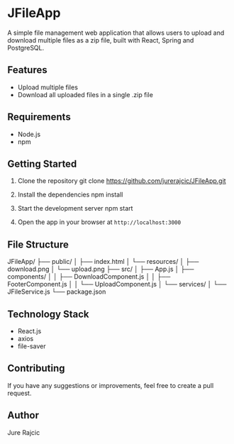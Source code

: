 
# JFileApp

A simple file management web application that allows users to upload and download multiple files as a zip file, built with React, Spring and PostgreSQL.

## Features

- Upload multiple files
- Download all uploaded files in a single .zip file

## Requirements

- Node.js
- npm

## Getting Started

1. Clone the repository
git clone https://github.com/jurerajcic/JFileApp.git


2. Install the dependencies
npm install



3. Start the development server
npm start



4. Open the app in your browser at `http://localhost:3000`

## File Structure
JFileApp/
├── public/
│ ├── index.html
│ └── resources/
│ ├── download.png
│ └── upload.png
├── src/
│ ├── App.js
│ ├── components/
│ │ ├── DownloadComponent.js
│ │ ├── FooterComponent.js
│ │ └── UploadComponent.js
│ └── services/
│ └── JFileService.js
└── package.json


## Technology Stack

- React.js
- axios
- file-saver

## Contributing

If you have any suggestions or improvements, feel free to create a pull request.

## Author

Jure Rajcic